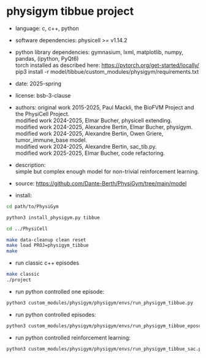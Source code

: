 # physigym tibbue project

+ language: c, c++, python

+ software dependencies: physicell >= v1.14.2

+ python library dependencies:
    gymnasium, lxml, matplotlib, numpy, pandas, (ipython, PyQt6) \
    torch installed as described here: https://pytorch.org/get-started/locally/ \
    pip3 install -r model/tibbue/custom_modules/physigym/requirements.txt

+ date: 2025-spring

+ license: bsb-3-clause

+ authors:
    original work 2015-2025, Paul Mackli, the BioFVM Project and the PhysiCell Project. \
    modified work 2024-2025, Elmar Bucher, physicell extending. \
    modified work 2024-2025, Alexandre Bertin, Elmar Bucher, physigym. \
    modified work 2024-2025, Alexandre Bertin, Owen Griere, tumor_immune_base model. \
    modified work 2024-2025, Alexandre Bertin, sac_tib.py. \
    modified work 2025-2025, Elmar Bucher, code refactoring.

+ description: \
    simple but complex enough model for non-trivial reinforcement learning.

+ source: https://github.com/Dante-Berth/PhysiGym/tree/main/model

+ install:
```bash
cd path/to/PhysiGym
```
```bash
python3 install_physigym.py tibbue
```
```bash
cd ../PhysiCell
```
```bash
make data-cleanup clean reset
make load PROJ=physigym_tibbue
make
```

+ run classic c++ episodes
```bash
make classic
./project
```

+ run python controlled one episode:
```bash
python3 custom_modules/physigym/physigym/envs/run_physigym_tibbue.py
```

+ run python controlled episodes:
```bash
python3 custom_modules/physigym/physigym/envs/run_physigym_tibbue_eposodes.py
```

+ run python controlled reinforcement learning:
```bash
python3 custom_modules/physigym/physigym/envs/run_physigym_tibbue_sac.py
```
